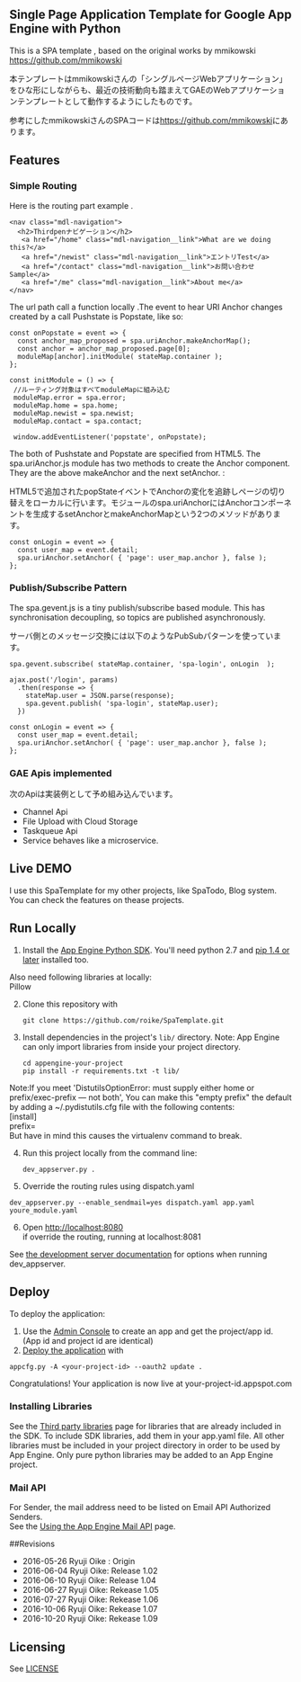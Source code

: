 ## Single Page Application Template for Google App Engine with Python
This is a SPA template , based on the original works by mmikowski <https://github.com/mmikowski>  

本テンプレートはmmikowskiさんの「シングルページWebアプリケーション」をひな形にしながらも、最近の技術動向も踏まえてGAEのWebアプリケーションテンプレートとして動作するようにしたものです。

 参考にしたmmikowskiさんのSPAコードは<https://github.com/mmikowski>にあります。

## Features
### Simple Routing
Here is the routing part  example .

```
<nav class="mdl-navigation">
  <h2>Thirdpenナビゲーション</h2>
   <a href="/home" class="mdl-navigation__link">What are we doing this?</a>
   <a href="/newist" class="mdl-navigation__link">エントリTest</a>
   <a href="/contact" class="mdl-navigation__link">お問い合わせSample</a>
   <a href="/me" class="mdl-navigation__link">About me</a>
</nav>       
```
The url path call a function locally .The event to hear  URI Anchor changes  created by a call Pushstate  is Popstate, like so:

```
const onPopstate = event => {
  const anchor_map_proposed = spa.uriAnchor.makeAnchorMap();
  const anchor = anchor_map_proposed.page[0];
  moduleMap[anchor].initModule( stateMap.container );
};

const initModule = () => {
 //ルーティング対象はすべてmoduleMapに組み込む
 moduleMap.error = spa.error;
 moduleMap.home = spa.home;
 moduleMap.newist = spa.newist;
 moduleMap.contact = spa.contact;
        
 window.addEventListener('popstate', onPopstate);
```
The both of Pushstate and Popstate are specified from HTML5.  The spa.uriAnchor.js module  has two methods to create the Anchor component. They are  the above makeAnchor and the next setAnchor. :
  
  HTML5で追加されたpopStateイベントでAnchorの変化を追跡しページの切り替えをローカルに行います。モジュールのspa.uriAnchorにはAnchorコンポーネントを生成するsetAnchorとmakeAnchorMapという2つのメソッドがあります。  

```
const onLogin = event => {
  const user_map = event.detail;
  spa.uriAnchor.setAnchor( { 'page': user_map.anchor }, false );
};
```


### Publish/Subscribe Pattern
The spa.gevent.js is a tiny publish/subscribe based module. This has synchronisation decoupling, so topics are published asynchronously.  

サーバ側とのメッセージ交換には以下のようなPubSubパターンを使っています。

```
spa.gevent.subscribe( stateMap.container, 'spa-login', onLogin  );

ajax.post('/login', params)
  .then(response => {
    stateMap.user = JSON.parse(response);
    spa.gevent.publish( 'spa-login', stateMap.user);
  })

const onLogin = event => {
  const user_map = event.detail;
  spa.uriAnchor.setAnchor( { 'page': user_map.anchor }, false );
};
```

### GAE Apis implemented
次のApiは実装例として予め組み込んでいます。

* Channel Api
* File Upload with Cloud Storage
* Taskqueue Api
* Service behaves like a microservice. 

## Live DEMO
I use this SpaTemplate for my other projects, like SpaTodo, Blog system.  
You can check the features on thease projects.

## Run Locally
1. Install the [App Engine Python SDK](https://developers.google.com/appengine/downloads).
You'll need python 2.7 and [pip 1.4 or later](http://www.pip-installer.org/en/latest/installing.html) installed too.
  
  Also need following libraries at locally:   
Pillow

2. Clone this repository with

   ```
   git clone https://github.com/roike/SpaTemplate.git
   ```
3. Install dependencies in the project's `lib/` directory.
   Note: App Engine can only import libraries from inside your project directory.

   ```
   cd appengine-your-project
   pip install -r requirements.txt -t lib/
   ```
Note:If you meet 'DistutilsOptionError: must supply either home or prefix/exec-prefix — not both', 
You can make this "empty prefix" the default by adding a ~/.pydistutils.cfg file with the following contents:  
[install]  
prefix=  
But have in mind this causes the virtualenv command to break.

4. Run this project locally from the command line:

   ```
   dev_appserver.py .
   ```
5. Override the routing rules using dispatch.yaml  

 ```
dev_appserver.py --enable_sendmail=yes dispatch.yaml app.yaml youre_module.yaml
```
6. Open [http://localhost:8080](http://localhost:8080)  
if override the routing, running at localhost:8081

 
See [the development server documentation](https://developers.google.com/appengine/docs/python/tools/devserver)
for options when running dev_appserver.

## Deploy
To deploy the application:

1. Use the [Admin Console](https://appengine.google.com) to create an app and
   get the project/app id. (App id and project id are identical)
1. [Deploy the
   application](https://developers.google.com/appengine/docs/python/tools/uploadinganapp) with

```
appcfg.py -A <your-project-id> --oauth2 update .
```
Congratulations! Your application is now live at your-project-id.appspot.com

### Installing Libraries
See the [Third party
libraries](https://developers.google.com/appengine/docs/python/tools/libraries27)
page for libraries that are already included in the SDK.  To include SDK
libraries, add them in your app.yaml file. All other libraries must be included
in your project directory in order to be used by App Engine.  Only pure python
libraries may be added to an App Engine project.

### Mail API
For Sender, the mail address need to be listed on Email API Authorized Senders.  
See the [Using the App Engine Mail API](https://cloud.google.com/appengine/docs/python/mail/) page.  

##Revisions

* 2016-05-26 Ryuji Oike : Origin
* 2016-06-04 Ryuji Oike: Release 1.02
* 2016-06-10 Ryuji Oike: Release 1.04
* 2016-06-27 Ryuji Oike: Rekease 1.05
* 2016-07-27 Ryuji Oike: Rekease 1.06
* 2016-10-06 Ryuji Oike: Rekease 1.07
* 2016-10-20 Ryuji Oike: Rekease 1.09

## Licensing
See [LICENSE](LICENSE)
